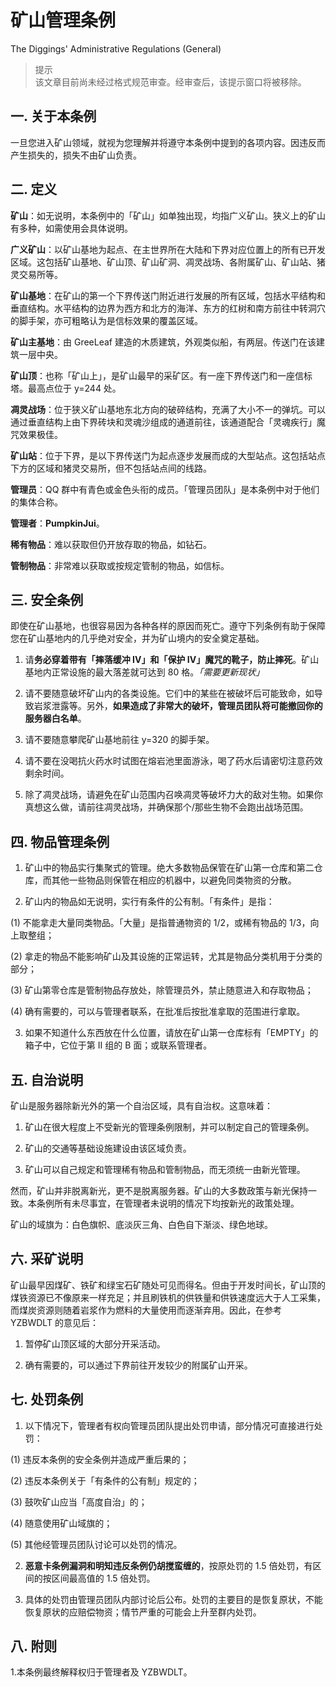 # 矿山管理条例
The Diggings' Administrative Regulations (General)

> 提示  
  该文章目前尚未经过格式规范审查。经审查后，该提示窗口将被移除。

## 一. 关于本条例

一旦您进入矿山领域，就视为您理解并将遵守本条例中提到的各项内容。因违反而产生损失的，损失不由矿山负责。

## 二. 定义

**矿山**：如无说明，本条例中的「矿山」如单独出现，均指广义矿山。狭义上的矿山有多种，如需使用会具体说明。

**广义矿山**：以矿山基地为起点、在主世界所在大陆和下界对应位置上的所有已开发区域。这包括矿山基地、矿山顶、矿山矿洞、凋灵战场、各附属矿山、矿山站、猪灵交易所等。

**矿山基地**：在矿山的第一个下界传送门附近进行发展的所有区域，包括水平结构和垂直结构。水平结构的边界为西方和北方的海洋、东方的红树和南方前往中转洞穴的脚手架，亦可粗略认为是信标效果的覆盖区域。

**矿山主基地**：由 GreeLeaf 建造的木质建筑，外观类似船，有两层。传送门在该建筑一层中央。

**矿山顶**：也称「矿山上」，是矿山最早的采矿区。有一座下界传送门和一座信标塔。最高点位于 y=244 处。

**凋灵战场**：位于狭义矿山基地东北方向的破碎结构，充满了大小不一的弹坑。可以通过垂直结构上由下界砖块和灵魂沙组成的通道前往，该通道配合「灵魂疾行」魔咒效果极佳。

**矿山站**：位于下界，是以下界传送门为起点逐步发展而成的大型站点。这包括站点下方的区域和猪灵交易所，但不包括站点间的线路。

**管理员**：QQ 群中有青色或金色头衔的成员。「管理员团队」是本条例中对于他们的集体合称。

**管理者**：**PumpkinJui**。

**稀有物品**：难以获取但仍开放存取的物品，如钻石。

**管制物品**：非常难以获取或按规定管制的物品，如信标。

## 三. 安全条例

即使在矿山基地，也很容易因为各种各样的原因而死亡。遵守下列条例有助于保障您在矿山基地内的几乎绝对安全，并为矿山境内的安全奠定基础。

1. 请**务必穿着带有「摔落缓冲 IV」和「保护 IV」魔咒的靴子，防止摔死**。矿山基地内正常设施的最大落差就可达到 80 格。*「需要更新现状」*

2. 请不要随意破坏矿山内的各类设施。它们中的某些在被破坏后可能致命，如导致岩浆泄露等。另外，**如果造成了非常大的破坏，管理员团队将可能撤回你的服务器白名单**。

3. 请不要随意攀爬矿山基地前往 y=320 的脚手架。

4. 请不要在没喝抗火药水时试图在熔岩池里面游泳，喝了药水后请密切注意药效剩余时间。

5. 除了凋灵战场，请避免在矿山范围内召唤凋灵等破坏力大的敌对生物。如果你真想这么做，请前往凋灵战场，并确保那个/那些生物不会跑出战场范围。

## 四. 物品管理条例

1. 矿山中的物品实行集聚式的管理。绝大多数物品保管在矿山第一仓库和第二仓库，而其他一些物品则保管在相应的机器中，以避免同类物资的分散。

2. 矿山内的物品如无说明，实行有条件的公有制。「有条件」是指：

(1) 不能拿走大量同类物品。「大量」是指普通物资的 1/2，或稀有物品的 1/3，向上取整组；

(2) 拿走的物品不能影响矿山及其设施的正常运转，尤其是物品分类机用于分类的部分；

(3) 矿山第零仓库是管制物品存放处，除管理员外，禁止随意进入和存取物品；

(4) 确有需要的，可以与管理者联系，在批准后按批准拿取的范围进行拿取。

3. 如果不知道什么东西放在什么位置，请放在矿山第一仓库标有「EMPTY」的箱子中，它位于第 II 组的 B 面；或联系管理者。

## 五. 自治说明

矿山是服务器除新光外的第一个自治区域，具有自治权。这意味着：

1. 矿山在很大程度上不受新光的管理条例限制，并可以制定自己的管理条例。

2. 矿山的交通等基础设施建设由该区域负责。

3. 矿山可以自己规定和管理稀有物品和管制物品，而无须统一由新光管理。

然而，矿山并非脱离新光，更不是脱离服务器。矿山的大多数政策与新光保持一致。本条例所有未尽事宜，在管理者未说明的情况下均按新光的政策处理。

矿山的域旗为：白色旗帜、底淡灰三角、白色自下渐淡、绿色地球。

## 六. 采矿说明

矿山最早因煤矿、铁矿和绿宝石矿随处可见而得名。但由于开发时间长，矿山顶的煤铁资源已不像原来一样充足；并且刷铁机的供铁量和供铁速度远大于人工采集，而煤炭资源则随着岩浆作为燃料的大量使用而逐渐弃用。因此，在参考 YZBWDLT 的意见后：

1. 暂停矿山顶区域的大部分开采活动。

2. 确有需要的，可以通过下界前往开发较少的附属矿山开采。

## 七. 处罚条例

1. 以下情况下，管理者有权向管理员团队提出处罚申请，部分情况可直接进行处罚：

(1) 违反本条例的安全条例并造成严重后果的；

(2) 违反本条例关于「有条件的公有制」规定的；

(3) 鼓吹矿山应当「高度自治」的；

(4) 随意使用矿山域旗的；

(5) 其他经管理员团队讨论可以处罚的情况。

2. **恶意卡条例漏洞和明知违反条例仍胡搅蛮缠的**，按原处罚的 1.5 倍处罚，有区间的按区间最高值的 1.5 倍处罚。

3. 具体的处罚由管理员团队内部讨论后公布。处罚的主要目的是恢复原状，不能恢复原状的应赔偿物资；情节严重的可能会上升至群内处罚。

## 八. 附则

1.本条例最终解释权归于管理者及 YZBWDLT。
